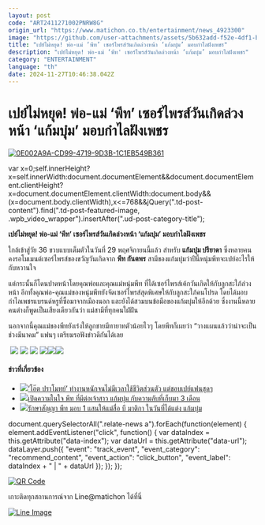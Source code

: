 ```yaml
---
layout: post
code: "ART2411271002PNRW8G"
origin_url: "https://www.matichon.co.th/entertainment/news_4923300"
image: "https://github.com/user-attachments/assets/5b632add-f52e-4df1-bc75-cd7ce0019d31"
title: "เปย์ไม่หยุด! พ่อ-แม่ ‘พีท’ เซอร์ไพรส์วันเกิดล่วงหน้า ‘แก้มบุ๋ม’ มอบกำไลฝังเพชร"
description: "เปย์ไม่หยุด! พ่อ-แม่ ‘พีท' เซอร์ไพรส์วันเกิดล่วงหน้า ‘แก้มบุ๋ม’ มอบกำไลฝังเพชร"
category: "ENTERTAINMENT"
language: "th"
date: 2024-11-27T10:46:38.042Z
---
```


# เปย์ไม่หยุด! พ่อ-แม่ ‘พีท’ เซอร์ไพรส์วันเกิดล่วงหน้า ‘แก้มบุ๋ม’ มอบกำไลฝังเพชร

[![](https://www.matichon.co.th/wp-content/uploads/2024/11/0E002A9A-CD99-4719-9D3B-1C1EB549B361-728x520.jpeg "0E002A9A-CD99-4719-9D3B-1C1EB549B361")](https://www.matichon.co.th/wp-content/uploads/2024/11/0E002A9A-CD99-4719-9D3B-1C1EB549B361.jpeg)

var x=0;self.innerHeight?x=self.innerWidth:document.documentElement&&document.documentElement.clientHeight?x=document.documentElement.clientWidth:document.body&&(x=document.body.clientWidth),x<=768&&jQuery(".td-post-content").find(".td-post-featured-image, .wpb\_video\_wrapper").insertAfter(".ud-post-category-title");

**เปย์ไม่หยุด! พ่อ-แม่ ‘พีท’ เซอร์ไพรส์วันเกิดล่วงหน้า ‘แก้มบุ๋ม’ มอบกำไลฝังเพชร**

ใกล้เข้าสู่วัย 36 ขวบแบบเต็มตัวในวันที่ 29 พฤศจิกายนนี้แล้ว สำหรับ **แก้มบุ๋ม ปรียาดา** ซึ่งหลายคนคงรอโมเมนต์เซอร์ไพรส์ของขวัญวันเกิดจาก **พีท กันตพร** สามีของแก้มบุ๋มว่าปีนี้หนุ่มพีทจะเปย์อะไรให้กับหวานใจ

แต่กระนั้นก็โดนปาดหน้าโดยคุณพ่อและคุณแม่หนุ่มพีท ที่ได้เซอร์ไพรส์เค้กวันเกิดให้กับลูกสะใภ้ล่วงหน้า อีกทั้งคุณพ่อ-คุณแม่ของหนุ่มพีทยังจัดเซอร์ไพรส์สุดพิเศษให้กับลูกสะใภ้คนโปรด โดยได้มอบกำไลเพชรแบรนด์หรูที่ซื้อมาจากเมืองนอก และยังได้สวมบนข้อมือของแก้มบุ๋มให้อีกด้วย ซึ่งงานนี้หลายคนต่างก็พูดเป็นเสียงเดียวกันว่า แม่สามีที่ทุกคนใฝ่ฝัน

นอกจากนี้คุณแม่ของพีทยังเร่งให้ลูกชายมีทายาทตัวน้อยไวๆ โดยพีทก็เผยว่า “วางแผนแล้วว่าน่าจะเป็นช่วงมีนาคม” แฟนๆ เตรียมรอฟังข่าวดีกันได้เลย

 ![](https://www.matichon.co.th/wp-content/uploads/2024/11/IMG_6734.jpeg) ![](https://www.matichon.co.th/wp-content/uploads/2024/11/IMG_6737.jpeg) ![](https://www.matichon.co.th/wp-content/uploads/2024/11/IMG_6738.jpeg) ![](https://www.matichon.co.th/wp-content/uploads/2024/11/IMG_6739.jpeg)![](https://www.matichon.co.th/wp-content/uploads/2024/11/IMG_6733-819x1024.jpeg)![](https://www.matichon.co.th/wp-content/uploads/2024/11/IMG_6745-816x1024.jpeg)

#### ข่าวที่เกี่ยวข้อง

*   [![](https://www.matichon.co.th/wp-content/uploads/2024/08/890585AC-A074-4BF5-B26C-3EB23E126418.jpeg)‘โอ๊ต ปราโมทย์’ ทำงานหนักจนไม่มีเวลาใช้ชีวิตส่วนตัว แต่ชอบเปย์แฟนสุดๆ](https://www.matichon.co.th/entertainment/news_4730685)
*   [![](https://www.matichon.co.th/wp-content/uploads/2024/05/6A142976-40EC-4D58-B209-DF0B40DCDA97.jpeg)เปิดความในใจ พีท ที่มีต่อเจ้าสาว แก้มบุ๋ม กับความลับที่เก็บมา 3 เดือน](https://www.matichon.co.th/entertainment/news_4585860)
*   [![](https://www.matichon.co.th/wp-content/uploads/2024/05/S__126174002_0.jpg)รักษาสัญญา พีท มอบ 1 แสนให้แม่สื่อ บี มาติกา ในวันที่ได้แต่ง แก้มบุ๋ม](https://www.matichon.co.th/entertainment/news_4574745)

document.querySelectorAll(".relate-news a").forEach(function(element) { element.addEventListener("click", function() { var dataIndex = this.getAttribute("data-index"); var dataUrl = this.getAttribute("data-url"); dataLayer.push({ "event": "track\_event", "event\_category": "recommend\_content", "event\_action": "click\_button", "event\_label": dataIndex + " | " + dataUrl }); }); });

[![QR Code](https://www.matichon.co.th/wp-content/uploads/2023/07/wob1371z.jpg)](https://lin.ee/ht0nDxX)

เกาะติดทุกสถานการณ์จาก Line@matichon ได้ที่นี่

[![Line Image](https://www.matichon.co.th/wp-content/uploads/2023/07/th.png)](https://lin.ee/ht0nDxX)